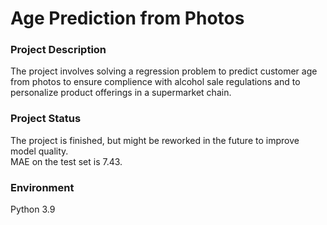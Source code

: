 # Age Prediction from Photos

### Project Description
The project involves solving a regression problem to predict customer age from photos to ensure complience with alcohol sale regulations and to personalize product offerings in a supermarket chain.

### Project Status
The project is finished, but might be reworked in the future to improve model quality. <br> MAE on the test set is 7.43.

### Environment
Python 3.9
